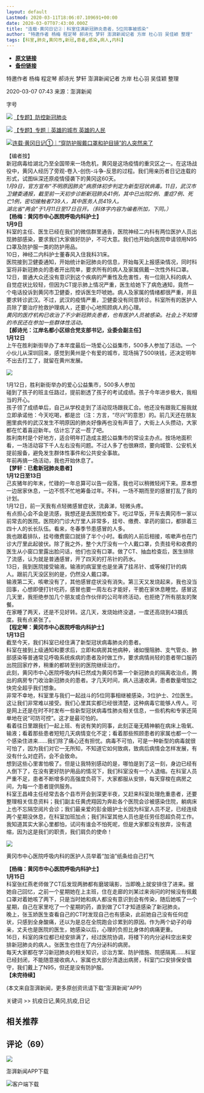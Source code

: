 ```yaml
---
layout: default
Lastmod: 2020-03-11T18:06:07.109691+00:00
date: 2020-03-07T07:43:00.000Z
title: "连载·黄冈日记②｜科室住满新冠肺炎患者，5位同事被感染"
author: "特邀作者 杨梅 程定琴 郝诗光 梦轩 澎湃新闻记者 方岸 杜心羽 吴佳颖 整理"
tags: [科室,肺炎,黄冈市,新冠,患者,感染,病人,内科]
---
```


* [**原文链接**](https://www.thepaper.cn/newsDetail_forward_6366394)
* [**备份链接**](https://web.archive.org/save/https://www.thepaper.cn/newsDetail_forward_6366394)


特邀作者 杨梅 程定琴 郝诗光 梦轩 澎湃新闻记者 方岸 杜心羽 吴佳颖 整理

2020-03-07 07:43 来源：澎湃新闻

字号

![](/images/post/9d9b68ac2b1de18d3712096354b3c3a5.gif) [【专题】防控新冠肺炎](https://www.thepaper.cn/newsDetail_forward_89986) 

![](/images/post/9d9b68ac2b1de18d3712096354b3c3a5.gif) [【专题】专题｜英雄的城市 英雄的人民](https://www.thepaper.cn/newsDetail_forward_92012) 

![](/images/post/92a2b5cb9c6906035c2864fa225e1940.gif)[连载·黄冈日记①｜“穿防护服戴口罩和护目镜”的人突然来了](https://www.thepaper.cn/newsDetail_forward_6319905)

【编者按】  
新冠病毒给湖北乃至全国带来一场危机，黄冈是这场疫情的重灾区之一。在这场战役中，黄冈人经历了旁观-卷入-创伤-斗争-反思的过程。我们用亲历者日记连载的形式，试图纵深还原疫情侵袭下的黄冈这60天。  
_1月9日，官方宣布“不明原因肺炎”病原体初步判定为新型冠状病毒。11日，武汉市卫健委通报，截至前一天初步诊断新冠肺炎41例，其中已出院2例、重症7例、死亡1例，密切接触者739人，其中医务人员419人。_  
_湖北省“两会”于1月11日至17日召开。（斜体字内容为编者所加，下同。）_  
**【杨梅：黄冈市中心医院呼吸内科护士】**  
**1月9日**  
科室的主任、医生已经在我们的微信群里通告，医院神经二内科有两位医护人员出现肺部感染，要求我们大家做好防护，不可大意。我们也开始向医院申请领用N95口罩及防护服一类的防护用品。  
10日，神经二内科护士董春风入住我科31床。  
医院接到卫健委通知，开始统计新冠肺炎的信息，开始每天上报感染情况，同时科室将非新冠肺炎的患者开出院单，要求所有的病人及家属佩戴一次性外科口罩。  
12日，普通大众还没有意识到这个疾病的严重性及危害性，有一位刚入科的病人自觉症状比较轻，但因为CT提示肺上情况严重，医生给她下了病危通知，竟然一个电话投诉到黄冈市卫健委，控诉医生吓唬她。病人及家属的情绪都很严重，并且要求转诊武汉。不过，武汉的疫情严重，卫健委没有同意转诊。科室所有的医护人员除了要治疗抢救护理病人，还要小心地照顾病人的心理。  
_黄冈的医疗机构已收治了不少新冠肺炎患者，也有医护人员被感染。社会上不知情的市民还在参加一些群体性活动。_  
**【郝诗光：江岸名都小区综合党支部书记，业委会副主任】**  
**1月12日**  
上午在胜利新街举办了本年度最后一场爱心公益集市，500多人参加了活动。一个小伙儿从深圳回来，感觉到黄州是个有爱的城市，现场捐了500块钱，还决定明年不出去打工了，就留在黄州发展。  

![](/images/post/577ef1154f3240ad5b9b413aa7346a1e.jpg)

1月12日，胜利新街举办的爱心公益集市，500多人参加  
碰到了孩子的班主任路过，提前剧透了孩子的考试成绩。孩子今年进步极大，我相当的开心。  
孩子领了成绩单后，自己从学校走到了活动现场跟我汇合。他还没有跟我汇报我就立即承诺他：今天吃喝，都是岔（注：方言，“尽兴”的意思）的。前几天还在朋友圈里疯传的武汉发生不明原因的肺炎好像再也没有声音了，大街上人头攒动，大家都在忙着喜迎新年。估计忘了这一茬了吧。  
胜利南村是个好地方，适合明年打造成主题公益集市的常设主办点。按场地面积看，一场活动容下千人左右没有问题。不过人多了也很麻烦，要向城管、公安机关提前报备，避免发生群体性事件和公共安全事故。  
年前再搞一场活动，我也开始休息了。  
**【梦轩：已愈新冠肺炎患者】  
1月12日至13日**  
己亥猪年的年末，忙碌的一年总算可以告一段落，我也可以稍微轻闲下来。原本想一边居家休息，一边不慌不忙地筹备过年。不料，一场不期而至的感冒打乱了我的计划。  
1月12日，前一天我有点轻微感冒症状，流鼻涕，轻微头疼。  
有点担心会不会是流感，我想还是去医院检查下。吃过早饭，开车去黄冈市一家以前常去的医院。医院的门诊大厅里人非常多，挂号、缴费、拿药的窗口，都排着三四十人的长长队伍。看来，冬春季节患感冒的人多。  
我也跟着排队，挂号缴费窗口就排了半个小时。看病的人前后相接，咳嗽声也在门诊大厅里此起彼伏。除了我之外，整个大厅没有一个人戴口罩，负责挂号和收费的医生从小窗口里露出脸问话，他们也没有口罩。做了CT、抽血检查后，医生排除了流感，认为就是普通感冒，开了四天的打吊针的药水。  
13日，我到医院接受输液。输液的病室里也是坐满了挂吊针、或等候打针的病人。跟前几天没区别的是，仍然没人戴口罩。  
输液第二天，咳嗽没有了，其他感冒症状没有消失。第三天又发烧起来，我也没当回事，心想即便打针吃药，感冒也要一周左右才能好，干脆在家休息睡觉。感冒这几天里，我拒绝参加几个朋友或合作伙伴的公司年终活动，也拒绝了所有朋友的聚餐。  
在家睡了两天，还是不见好转。这几天，发烧始终没退，一度还高烧到43摄氏度。我有点紧张了。  
**【程定琴：黄冈市中心医院呼吸内科护士】  
1月13日**  
截至今天，我们科室已经住满了新型冠状病毒肺炎的患者。  
科室在接到上级通知和要求后，立即和病房其他病种，诸如慢阻肺、支气管炎、肺部感染等普通常见呼吸系统疾病的患者及时做工作，要求病情尚轻的患者带口服药出院回家疗养，稍重的都转至别的医院继续治疗。  
此刻，黄冈市中心医院呼吸内科已然成为黄冈市第一个新冠肺炎的隔离收治点，腾出的病房专门收治新冠肺炎的患者。才几天时间，病人迅速收满，患者数量增加之快完全超乎我们想象。  
非常不幸地，科室里与我们一起战斗的5位同事相继被感染，3位护士、2位医生。这让我们非常难以接受。我们心里其实都已经很清楚，这种病毒它能够人传人。可是网上还是在时不时发布一些新型冠状病毒性肺炎相关信息，一些机构和专家还简单地在说“可防可控”。这才是最可怕的。  
看着往日里跟我们一起上班、有说有笑的同事，此刻正毫无精神躺在病床上吸氧、输液；看着那些患者短短几天病情变化不定；看着那些照顾患者的家属也都一个一个感染住进来……我们除了痛心还有担忧。病毒不可怕，可是一种新型的病毒就很可怕了，因为我们对它一无所知，不知道它如何致病，致病后病情会怎样发展，有没有什么对症药，会不会致命。  
想到这些心里害怕极了。但是让我特别感动的是，哪怕是到了这一刻，身边已经有人倒下了，在没有更好防护用品的情况下，我们科室没有一个人退缩。在科室人员严重不足，患者不断增多的高强度负荷下，大家都服从安排，每天穿梭在病房之间，为每一个患者提供服务。  
科室王昌峰主任经常去各个县市开会到深更半夜，又赶来科室处理危重患者，还要整理相关信息资料；我们副主任黄虎翔因为奔赴各个医院会诊被感染住院，躺病床上也不忘隔空阅片会诊；我们最亲爱的彭金娥护士长因为科室人员不足，已经连续两个星期没休息，在科室加班加点；我们科室其他人员也是任劳任怨超负荷工作。  
我知道其实大家心里都怕，试问有谁会不怕死呢，但是大家都没有放弃，没有退缩，因为这是我们的职责，我们肩负的使命！  

![](/images/post/ca46c1b9512a7a8315fa3c5a946e8265.jpg)

黄冈市中心医院呼吸内科的医护人员举着“加油”纸条给自己打气  

**【杨梅：黄冈市中心医院呼吸内科护士】  
1月15日**  
科室张红燕老师做了CT后发现两肺都有磨玻璃影，当即晚上就安排住了进来。据她自己回忆，之前一个星期她在上主班，住在走廊的刘某过来询问的时候没有佩戴口罩对着她咳了两下，只是当时她和病人都没有意识到会有传染，随后她咳了一个星期，自己在家里吃了一个星期的药，直到做了CT才知道感染了新冠肺炎。  
晚上，张玉娇医生查看自己的CT时发现自己也有感染，此前她自己没有任何症状，只感到全身酸痛，还以为是总在全院跑会诊累到的原因。作为两个幼子的母亲，丈夫也是医院的医生，她感染以后，心理的负担比身体的病痛更重。  
16日，科室的床位都已经安排满了，经过医院协调，将楼下的内分泌科空出来安排新冠肺炎的病人。张医生也住在了内分泌科的病房。  
每天大家都在学习新冠肺炎的相关知识，诊治方案、防护措施、院感隔离……科室已经封闭，不能随意接收病人，家属也大部分清退出病房，科室门口安排保安值守，我们戴上了N95，但还是没有防护服。  
**【未完待续】**

(本文来自澎湃新闻，更多原创资讯请下载“澎湃新闻”APP)

关键词 >> 抗疫日记,黄冈,抗疫,日记

相关推荐
----

评论（69）
------

[![](/images/post/f015bb903e56111c897265f06dcc71b5.jpg)](https://www.thepaper.cn/work_us.jsp)

澎湃新闻APP下载

![客户端下载](/images/post/363f0f15be9fbe215c00f013b15faae7.png)


